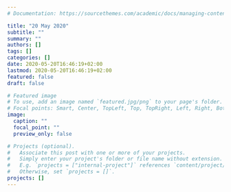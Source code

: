 ```yaml
---
# Documentation: https://sourcethemes.com/academic/docs/managing-content/

title: "20 May 2020"
subtitle: ""
summary: ""
authors: []
tags: []
categories: []
date: 2020-05-20T16:46:19+02:00
lastmod: 2020-05-20T16:46:19+02:00
featured: false
draft: false

# Featured image
# To use, add an image named `featured.jpg/png` to your page's folder.
# Focal points: Smart, Center, TopLeft, Top, TopRight, Left, Right, BottomLeft, Bottom, BottomRight.
image:
  caption: ""
  focal_point: ""
  preview_only: false

# Projects (optional).
#   Associate this post with one or more of your projects.
#   Simply enter your project's folder or file name without extension.
#   E.g. `projects = ["internal-project"]` references `content/project/deep-learning/index.md`.
#   Otherwise, set `projects = []`.
projects: []
---
```

